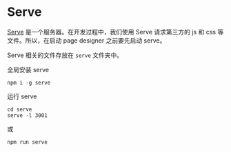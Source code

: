 # Serve

[Serve](https://github.com/zeit/serve) 是一个服务器。在开发过程中，我们使用 Serve 请求第三方的 js 和 css 等文件。所以，在启动 page designer 之前要先启动 serve。

Serve 相关的文件存放在 `serve` 文件夹中。

全局安装 serve

```shell
npm i -g serve
```

运行 serve

```shell
cd serve
serve -l 3001
```

或

```shell
npm run serve
```
